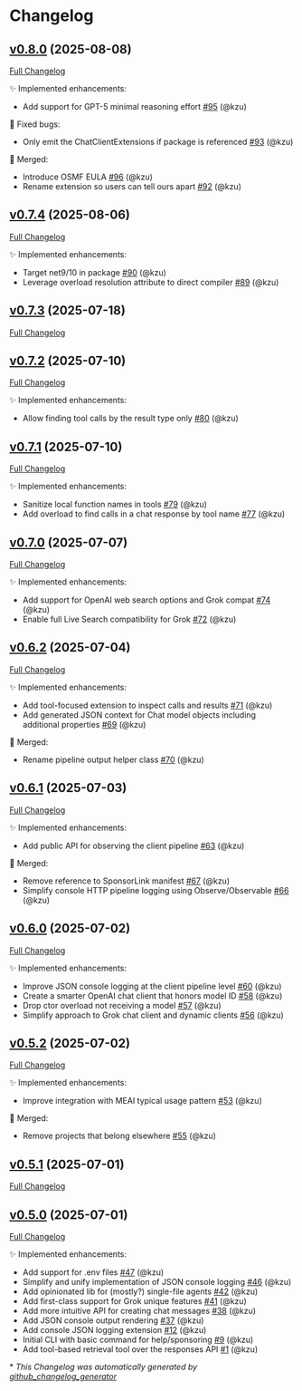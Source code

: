 # Changelog

## [v0.8.0](https://github.com/devlooped/Extensions.AI/tree/v0.8.0) (2025-08-08)

[Full Changelog](https://github.com/devlooped/Extensions.AI/compare/v0.7.4...v0.8.0)

:sparkles: Implemented enhancements:

- Add support for GPT-5 minimal reasoning effort [\#95](https://github.com/devlooped/Extensions.AI/pull/95) (@kzu)

:bug: Fixed bugs:

- Only emit the ChatClientExtensions if package is referenced [\#93](https://github.com/devlooped/Extensions.AI/pull/93) (@kzu)

:twisted_rightwards_arrows: Merged:

- Introduce OSMF EULA [\#96](https://github.com/devlooped/Extensions.AI/pull/96) (@kzu)
- Rename extension so users can tell ours apart [\#92](https://github.com/devlooped/Extensions.AI/pull/92) (@kzu)

## [v0.7.4](https://github.com/devlooped/Extensions.AI/tree/v0.7.4) (2025-08-06)

[Full Changelog](https://github.com/devlooped/Extensions.AI/compare/v0.7.3...v0.7.4)

:sparkles: Implemented enhancements:

- Target net9/10 in package [\#90](https://github.com/devlooped/Extensions.AI/pull/90) (@kzu)
- Leverage overload resolution attribute to direct compiler [\#89](https://github.com/devlooped/Extensions.AI/pull/89) (@kzu)

## [v0.7.3](https://github.com/devlooped/Extensions.AI/tree/v0.7.3) (2025-07-18)

[Full Changelog](https://github.com/devlooped/Extensions.AI/compare/v0.7.2...v0.7.3)

## [v0.7.2](https://github.com/devlooped/Extensions.AI/tree/v0.7.2) (2025-07-10)

[Full Changelog](https://github.com/devlooped/Extensions.AI/compare/v0.7.1...v0.7.2)

:sparkles: Implemented enhancements:

- Allow finding tool calls by the result type only [\#80](https://github.com/devlooped/Extensions.AI/pull/80) (@kzu)

## [v0.7.1](https://github.com/devlooped/Extensions.AI/tree/v0.7.1) (2025-07-10)

[Full Changelog](https://github.com/devlooped/Extensions.AI/compare/v0.7.0...v0.7.1)

:sparkles: Implemented enhancements:

- Sanitize local function names in tools [\#79](https://github.com/devlooped/Extensions.AI/pull/79) (@kzu)
- Add overload to find calls in a chat response by tool name [\#77](https://github.com/devlooped/Extensions.AI/pull/77) (@kzu)

## [v0.7.0](https://github.com/devlooped/Extensions.AI/tree/v0.7.0) (2025-07-07)

[Full Changelog](https://github.com/devlooped/Extensions.AI/compare/v0.6.2...v0.7.0)

:sparkles: Implemented enhancements:

- Add support for OpenAI web search options and Grok compat [\#74](https://github.com/devlooped/Extensions.AI/pull/74) (@kzu)
- Enable full Live Search compatibility for Grok [\#72](https://github.com/devlooped/Extensions.AI/pull/72) (@kzu)

## [v0.6.2](https://github.com/devlooped/Extensions.AI/tree/v0.6.2) (2025-07-04)

[Full Changelog](https://github.com/devlooped/Extensions.AI/compare/v0.6.1...v0.6.2)

:sparkles: Implemented enhancements:

- Add tool-focused extension to inspect calls and results [\#71](https://github.com/devlooped/Extensions.AI/pull/71) (@kzu)
- Add generated JSON context for Chat model objects including additional properties [\#69](https://github.com/devlooped/Extensions.AI/pull/69) (@kzu)

:twisted_rightwards_arrows: Merged:

- Rename pipeline output helper class [\#70](https://github.com/devlooped/Extensions.AI/pull/70) (@kzu)

## [v0.6.1](https://github.com/devlooped/Extensions.AI/tree/v0.6.1) (2025-07-03)

[Full Changelog](https://github.com/devlooped/Extensions.AI/compare/v0.6.0...v0.6.1)

:sparkles: Implemented enhancements:

- Add public API for observing the client pipeline [\#63](https://github.com/devlooped/Extensions.AI/pull/63) (@kzu)

:twisted_rightwards_arrows: Merged:

- Remove reference to SponsorLink manifest [\#67](https://github.com/devlooped/Extensions.AI/pull/67) (@kzu)
- Simplify console HTTP pipeline logging using Observe/Observable [\#66](https://github.com/devlooped/Extensions.AI/pull/66) (@kzu)

## [v0.6.0](https://github.com/devlooped/Extensions.AI/tree/v0.6.0) (2025-07-02)

[Full Changelog](https://github.com/devlooped/Extensions.AI/compare/v0.5.2...v0.6.0)

:sparkles: Implemented enhancements:

- Improve JSON console logging at the client pipeline level [\#60](https://github.com/devlooped/Extensions.AI/pull/60) (@kzu)
- Create a smarter OpenAI chat client that honors model ID [\#58](https://github.com/devlooped/Extensions.AI/pull/58) (@kzu)
- Drop ctor overload not receiving a model [\#57](https://github.com/devlooped/Extensions.AI/pull/57) (@kzu)
- Simplify approach to Grok chat client and dynamic clients [\#56](https://github.com/devlooped/Extensions.AI/pull/56) (@kzu)

## [v0.5.2](https://github.com/devlooped/Extensions.AI/tree/v0.5.2) (2025-07-02)

[Full Changelog](https://github.com/devlooped/Extensions.AI/compare/v0.5.1...v0.5.2)

:sparkles: Implemented enhancements:

- Improve integration with MEAI typical usage pattern [\#53](https://github.com/devlooped/Extensions.AI/pull/53) (@kzu)

:twisted_rightwards_arrows: Merged:

- Remove projects that belong elsewhere [\#55](https://github.com/devlooped/Extensions.AI/pull/55) (@kzu)

## [v0.5.1](https://github.com/devlooped/Extensions.AI/tree/v0.5.1) (2025-07-01)

[Full Changelog](https://github.com/devlooped/Extensions.AI/compare/v0.5.0...v0.5.1)

## [v0.5.0](https://github.com/devlooped/Extensions.AI/tree/v0.5.0) (2025-07-01)

[Full Changelog](https://github.com/devlooped/Extensions.AI/compare/21a457cb50d98c69eda4e62bad971e766f2ec2b6...v0.5.0)

:sparkles: Implemented enhancements:

- Add support for .env files [\#47](https://github.com/devlooped/Extensions.AI/pull/47) (@kzu)
- Simplify and unify implementation of JSON console logging [\#46](https://github.com/devlooped/Extensions.AI/pull/46) (@kzu)
- Add opinionated lib for \(mostly?\) single-file agents [\#42](https://github.com/devlooped/Extensions.AI/pull/42) (@kzu)
- Add first-class support for Grok unique features [\#41](https://github.com/devlooped/Extensions.AI/pull/41) (@kzu)
- Add more intuitive API for creating chat messages [\#38](https://github.com/devlooped/Extensions.AI/pull/38) (@kzu)
- Add JSON console output rendering [\#37](https://github.com/devlooped/Extensions.AI/pull/37) (@kzu)
- Add console JSON logging extension [\#12](https://github.com/devlooped/Extensions.AI/pull/12) (@kzu)
- Initial CLI with basic command for help/sponsoring [\#9](https://github.com/devlooped/Extensions.AI/pull/9) (@kzu)
- Add tool-based retrieval tool over the responses API [\#1](https://github.com/devlooped/Extensions.AI/pull/1) (@kzu)



\* *This Changelog was automatically generated by [github_changelog_generator](https://github.com/github-changelog-generator/github-changelog-generator)*

